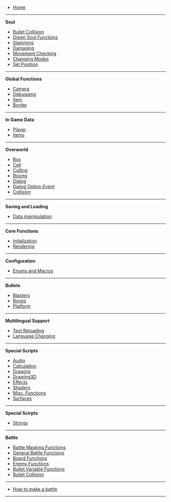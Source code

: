 -    [Home](README)

---

**Soul**

-    [Bullet Collision](Bullet-Collision)
-    [Green Soul Functions](Green-Soul-Functions)
-    [Slamming](Slamming)
-    [Damaging](Damaging)
-    [Movement Checking](Movement-Checking)
-    [Changing Modes](Changing-Modes)
-    [Set Position](Set-Position)

---

**Global Functions**

-    [Camera](Camera)
-    [Debugging](Debugging)
-    [Item](Item)
-    [Border](Border)

---

**In Game Data**

-    [Player](Player)
-    [Items](Items)

---

**Overworld**

-    [Box](Box)
-    [Cell](Cell)
-    [Culling](Culling)
-    [Rooms](Rooms)
-    [Dialog](Dialog)
-    [Dialog Option Event](Dialog-Option-Event)
-    [Collision](Collision)

---

**Saving and Loading**

-    [Data mainipulation](Data-mainipulation)

---

**Core Functions**

-    [Initalization](Initalization)
-    [Rendering](Rendering)

---

**Configuration**

-    [Enums and Macros](Enums-and-Macros)

---

**Bullets**

-    [Blasters](Blasters)
-    [Bones](Bones)
-    [Platform](Platform)

---

**Multilingual Support**

-    [Text Reloading](Text-Reloading)
-    [Language Changing](Language-Changing)

---

**Special Scripts**

-    [Audio](Audio)
-    [Calculation](Calculation)
-    [Drawing](Drawing)
-    [Drawing3D](Drawing3D)
-    [Effects](Effects)
-    [Shaders](Shaders)
-    [Misc. Functions](Misc.-Functions)
-    [Surfaces](Surfaces)

---

**Special Scirpts**

-    [Strings](Strings)

---

**Battle**

-    [Battle Masking Functions](Battle-Masking-Functions)
-    [General Battle Functions](General-Battle-Functions)
-    [Board Functions](Board-Functions)
-    [Enemy Functions](Enemy-Functions)
-    [Bullet Variable Functions](Bullet-Variable-Functions)
-    [Bullet Collision](Bullet-Collision)

---

-    [How to make a battle](How-to-make-a-battle)

---

